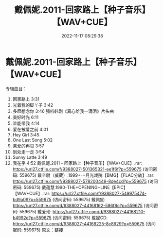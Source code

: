 ﻿---
title: 戴佩妮.2011-回家路上【种子音乐】【WAV+CUE】
date: 2022-11-17 08:29:38
categories: WAV车载音乐、镜像
tags: 华语中文
---
# 戴佩妮.2011-回家路上【种子音乐】【WAV+CUE】

专辑曲目：
01. 回家路上 3:31
02. 光着我的脚丫子 3:42
03. 多麽想念你 3:46 强档韩剧《真心给我一滴泪》片头曲
04. 美好时光 6:11
05. 谁能带我 4:14
06. 爱在被爱之前 4:01
07. Hey Girl 3:45
08. One Last Song 5:02
09. 亲爱的再见 3:57
10. 到处走一走 3:54
11. Sunny Latte 3:49
12. 我在乎 4:52
戴佩妮.2011 - 回家路上【种子音乐】【WAV+CUE】.rar: https://url27.ctfile.com/f/9388027-501365321-ee1f6f?p=559675
(访问密码: 559675)
戴辛尉（威葳）.1999+-+月光戏院【BMG】【FLAC分轨】.rar: https://url27.ctfile.com/f/9388027-578200449-8de4cd?p=559675
(访问密码: 559675)
戴蕴慧.1990-THE+OPENING+LINE【EPIC】【WAV+CUE】.rar: https://url27.ctfile.com/f/9388027-549975474-bd9a09?p=559675
(访问密码: 559675)
戴佩妮: https://url27.ctfile.com/d/9388027-44168162-586f8c?p=559675
(访问密码: 559675)
戴爱玲: https://url27.ctfile.com/d/9388027-44168210-b4992e?p=559675
(访问密码: 559675)
戴妮CD: https://url27.ctfile.com/d/9388027-44168225-8c8629?p=559675
(访问密码: 559675)
原文：[链接](https://blog.sina.com.cn/s/blog_1647c7e760103109z.html)
